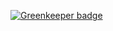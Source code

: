 

[![Greenkeeper badge](https://badges.greenkeeper.io/jerilseb/babel-plugin-transform-lazy.svg)](https://greenkeeper.io/)
